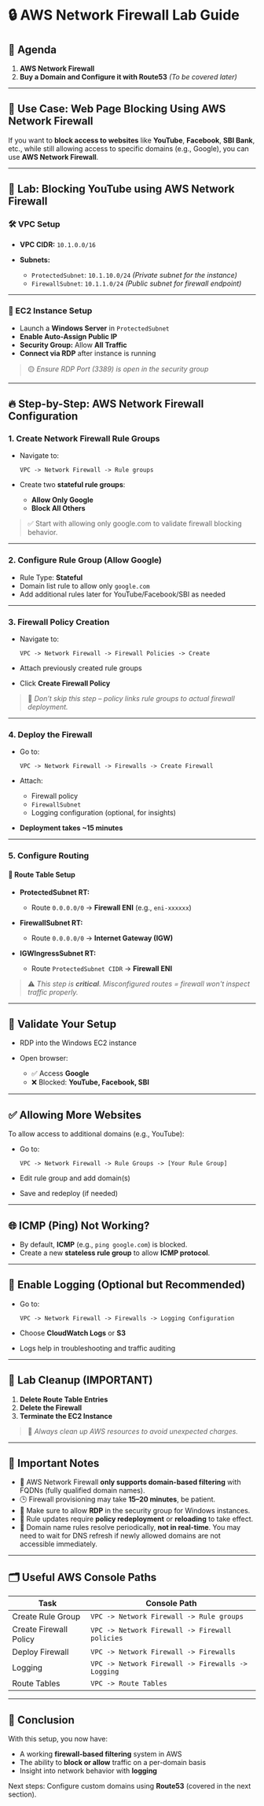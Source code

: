 # 🔒 AWS Network Firewall Lab Guide

## 📝 Agenda

1. **AWS Network Firewall**
2. **Buy a Domain and Configure it with Route53** *(To be covered later)*

---

## 🚀 Use Case: Web Page Blocking Using AWS Network Firewall

If you want to **block access to websites** like **YouTube**, **Facebook**, **SBI Bank**, etc., while still allowing access to specific domains (e.g., Google), you can use **AWS Network Firewall**.

---

## 🧪 Lab: Blocking YouTube using AWS Network Firewall

### 🛠️ VPC Setup

* **VPC CIDR:** `10.1.0.0/16`
* **Subnets:**

  * `ProtectedSubnet`: `10.1.10.0/24` *(Private subnet for the instance)*
  * `FirewallSubnet`: `10.1.1.0/24` *(Public subnet for firewall endpoint)*

---

### 🧩 EC2 Instance Setup

* Launch a **Windows Server** in `ProtectedSubnet`
* **Enable Auto-Assign Public IP**
* **Security Group:** Allow **All Traffic**
* **Connect via RDP** after instance is running

> 🟡 *Ensure RDP Port (3389) is open in the security group*

---

## 🔥 Step-by-Step: AWS Network Firewall Configuration

### 1. **Create Network Firewall Rule Groups**

* Navigate to:

  ```
  VPC -> Network Firewall -> Rule groups
  ```
* Create two **stateful rule groups**:

  * **Allow Only Google**
  * **Block All Others**

> ✅ Start with allowing only google.com to validate firewall blocking behavior.

---

### 2. **Configure Rule Group (Allow Google)**

* Rule Type: **Stateful**
* Domain list rule to allow only `google.com`
* Add additional rules later for YouTube/Facebook/SBI as needed

---

### 3. **Firewall Policy Creation**

* Navigate to:

  ```
  VPC -> Network Firewall -> Firewall Policies -> Create
  ```
* Attach previously created rule groups
* Click **Create Firewall Policy**

> 🔴 *Don’t skip this step – policy links rule groups to actual firewall deployment.*

---

### 4. **Deploy the Firewall**

* Go to:

  ```
  VPC -> Network Firewall -> Firewalls -> Create Firewall
  ```
* Attach:

  * Firewall policy
  * `FirewallSubnet`
  * Logging configuration (optional, for insights)
* **Deployment takes \~15 minutes**

---

### 5. **Configure Routing**

#### 🔁 Route Table Setup

* **ProtectedSubnet RT:**

  * Route `0.0.0.0/0` → **Firewall ENI** (e.g., `eni-xxxxxx`)
* **FirewallSubnet RT:**

  * Route `0.0.0.0/0` → **Internet Gateway (IGW)**
* **IGWIngressSubnet RT:**

  * Route `ProtectedSubnet CIDR` → **Firewall ENI**

> ⚠️ *This step is **critical**. Misconfigured routes = firewall won't inspect traffic properly.*

---

## 🧪 Validate Your Setup

* RDP into the Windows EC2 instance
* Open browser:

  * ✅ Access **Google**
  * ❌ Blocked: **YouTube, Facebook, SBI**

---

## ✅ Allowing More Websites

To allow access to additional domains (e.g., YouTube):

* Go to:

  ```
  VPC -> Network Firewall -> Rule Groups -> [Your Rule Group]
  ```
* Edit rule group and add domain(s)
* Save and redeploy (if needed)

---

## 🌐 ICMP (Ping) Not Working?

* By default, **ICMP** (e.g., `ping google.com`) is blocked.
* Create a new **stateless rule group** to allow **ICMP protocol**.

---

## 📂 Enable Logging (Optional but Recommended)

* Go to:

  ```
  VPC -> Network Firewall -> Firewalls -> Logging Configuration
  ```
* Choose **CloudWatch Logs** or **S3**
* Logs help in troubleshooting and traffic auditing

---

## 🧹 Lab Cleanup (IMPORTANT)

1. **Delete Route Table Entries**
2. **Delete the Firewall**
3. **Terminate the EC2 Instance**

> 🧼 *Always clean up AWS resources to avoid unexpected charges.*

---

## 📌 Important Notes

* 🧱 AWS Network Firewall **only supports domain-based filtering** with FQDNs (fully qualified domain names).
* 🕒 Firewall provisioning may take **15–20 minutes**, be patient.
* 🔐 Make sure to allow **RDP** in the security group for Windows instances.
* 🧠 Rule updates require **policy redeployment** or **reloading** to take effect.
* 📶 Domain name rules resolve periodically, **not in real-time**. You may need to wait for DNS refresh if newly allowed domains are not accessible immediately.

---

## 🗂️ Useful AWS Console Paths

| Task                   | Console Path                                      |
| ---------------------- | ------------------------------------------------- |
| Create Rule Group      | `VPC -> Network Firewall -> Rule groups`          |
| Create Firewall Policy | `VPC -> Network Firewall -> Firewall policies`    |
| Deploy Firewall        | `VPC -> Network Firewall -> Firewalls`            |
| Logging                | `VPC -> Network Firewall -> Firewalls -> Logging` |
| Route Tables           | `VPC -> Route Tables`                             |

---

## 🏁 Conclusion

With this setup, you now have:

* A working **firewall-based filtering** system in AWS
* The ability to **block or allow** traffic on a per-domain basis
* Insight into network behavior with **logging**

Next steps: Configure custom domains using **Route53** (covered in the next section).
